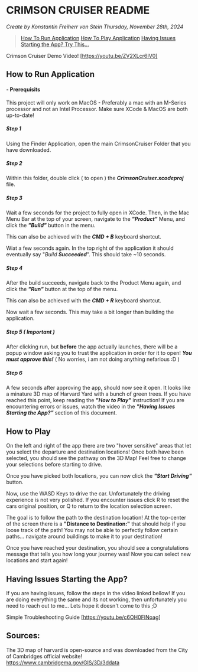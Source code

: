 # CRIMSON CRUISER README
*Create by Konstantin Freiherr von Stein*
_Thursday, November 28th, 2024_


> [How To Run Application](#1)
> [How To Play Application](#2)
> [Having Issues Starting the App? Try This...](#3)


Crimson Cruiser Demo Video!
[https://youtu.be/ZV2XLcr6IV0]



<a name="1"></a>
## How to Run Application

#### - Prerequisits

This project will only work on MacOS - Preferably a mac with an M-Series processor and not an Intel Processor. Make sure XCode & MacOS are both up-to-date!

##### Step 1
Using the Finder Application, open the main CrimsonCruiser Folder that you have downloaded.
##### Step 2

Within this folder, double click ( to open ) the **_CrimsonCruiser.xcodeproj_** file. 

##### Step 3

Wait a few seconds for the project to fully open in XCode. Then, in the Mac Menu Bar at the top of your screen, navigate to the ***"Product"*** Menu, and click the _**"Build"**_ button in the menu. 

This can also be achieved with the **_CMD + B_** keyboard shortcut.

Wiat a few seconds again. In the top right of the application it should eventually say "_Build_ **_Succeeded_**". This should take ~10 seconds.

##### Step 4

After the build succeeds, navigate back to the Product Menu again, and click the _**"Run"**_ button at the top of the menu. 

This can also be achieved with the **_CMD + R_** keyboard shortcut.

Now wait a few seconds. This may take a bit longer than building the application.

##### Step 5 ( *Important* )

After clicking run, but **before** the app actually launches, there will be a popup window asking you to trust the application in order for it to open! ***You must approve this!*** ( No worries, i am not doing anything nefarious :D )

##### Step 6 

A few seconds after approving the app, should now see it open. It looks like a minature 3D map of Harvard Yard with a bunch of green trees. If you have reached this point, keep reading the ***"How to Play"*** instruction! If you are encountering errors or issues, watch the video in the ***"Having Issues Starting the App?"*** section of this document.

<a name="2"></a>
## How to Play 

On the left and right of the app there are two "hover sensitive" areas that let you select the departure and destination locations! Once both have been selected, you should see the pathway on the 3D Map! Feel free to change your selections before starting to drive.

Once you have picked both locations, you can now click the ***"Start Driving"*** button.

Now, use the WASD Keys to drive the car. Unfortunately the driving experience is not very polished. If you encounter issues click R to reset the cars original position, or Q to return to the location selection screen. 

The goal is to follow the path to the destination location! At the top-center of the screen there is a **"Distance to Destination:"** that should help if you loose track of the path! You may not be able to perfectly follow certain paths... navigate around buildings to make it to your destination! 

Once you have reached your destination, you should see a congratulations message that tells you how long your journey was! Now you can select new locations and start again! 

<a name="3"></a>
## Having Issues Starting the App?

If you are having issues, follow the steps in the video linked bellow! If you are doing everything the same and its not working, then unfortunately you need to reach out to me... Lets hope it doesn't come to this ;D

Simple Troubleshooting Guide 
[https://youtu.be/c6OH0FINoag]

## Sources: 

The 3D map of harvard is open-source and was downloaded from the City of Cambridges official website!
https://www.cambridgema.gov/GIS/3D/3ddata




